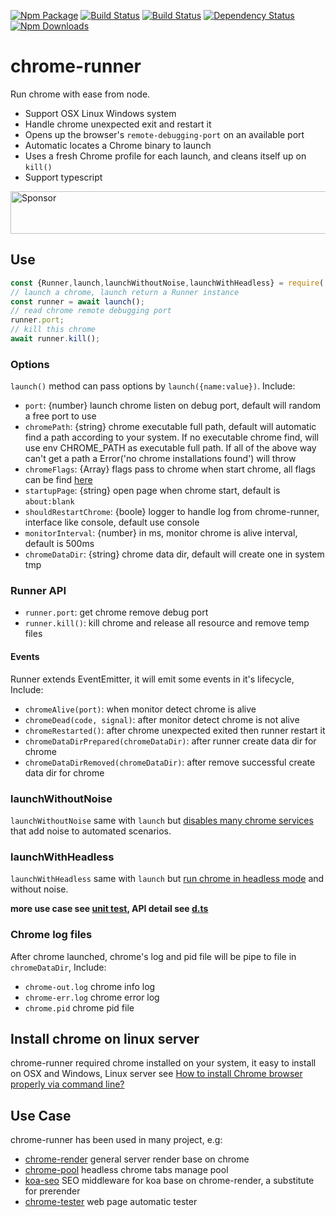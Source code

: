 [![Npm Package](https://img.shields.io/npm/v/chrome-runner.svg?style=flat-square)](https://www.npmjs.com/package/chrome-runner)
[![Build Status](https://img.shields.io/travis/gwuhaolin/chrome-runner.svg?style=flat-square)](https://travis-ci.org/gwuhaolin/chrome-runner)
[![Build Status](https://img.shields.io/appveyor/ci/gwuhaolin/chrome-runner.svg?style=flat-square)](https://ci.appveyor.com/project/gwuhaolin/chrome-runner)
[![Dependency Status](https://david-dm.org/gwuhaolin/chrome-runner.svg?style=flat-square)](https://npmjs.org/package/chrome-runner)
[![Npm Downloads](http://img.shields.io/npm/dm/chrome-runner.svg?style=flat-square)](https://www.npmjs.com/package/chrome-runner)

# chrome-runner 
Run chrome with ease from node.

- Support OSX Linux Windows system
- Handle chrome unexpected exit and restart it
- Opens up the browser's `remote-debugging-port` on an available port
- Automatic locates a Chrome binary to launch
- Uses a fresh Chrome profile for each launch, and cleans itself up on `kill()`
- Support typescript

<a target='_blank' rel='nofollow' href='https://app.codesponsor.io/link/3bvxELAxnq8r4wheFyRkED8U/gwuhaolin/chrome-runner'>
  <img alt='Sponsor' width='888' height='68' src='https://app.codesponsor.io/embed/3bvxELAxnq8r4wheFyRkED8U/gwuhaolin/chrome-runner.svg' />
</a>

## Use
```js
const {Runner,launch,launchWithoutNoise,launchWithHeadless} = require('chrome-runner');
// launch a chrome, launch return a Runner instance
const runner = await launch();
// read chrome remote debugging port
runner.port;
// kill this chrome
await runner.kill();
```

### Options
`launch()` method can pass options by `launch({name:value})`. Include:
- `port`: {number} launch chrome listen on debug port, default will random a free port to use
- `chromePath`: {string} chrome executable full path, default will automatic find a path according to your system. If no executable chrome find, will use env CHROME_PATH as executable full path. If all of the above way can't get a path a Error('no chrome installations found') will throw
- `chromeFlags`: {Array<string>} flags pass to chrome when start chrome, all flags can be find [here](http://peter.sh/experiments/chromium-command-line-switches/)
- `startupPage`: {string} open page when chrome start, default is `about:blank`
- `shouldRestartChrome`: {boole} logger to handle log from chrome-runner, interface like console, default use console
- `monitorInterval`: {number} in ms, monitor chrome is alive interval, default is 500ms
- `chromeDataDir`: {string} chrome data dir, default will create one in system tmp

### Runner API
- `runner.port`: get chrome remove debug port
- `runner.kill()`: kill chrome and release all resource and remove temp files

#### Events
Runner extends EventEmitter, it will emit some events in it's lifecycle, Include:
- `chromeAlive(port)`: when monitor detect chrome is alive
- `chromeDead(code, signal)`: after monitor detect chrome is not alive
- `chromeRestarted()`: after chrome unexpected exited then runner restart it
- `chromeDataDirPrepared(chromeDataDir)`: after runner create data dir for chrome
- `chromeDataDirRemoved(chromeDataDir)`: after remove successful create data dir for chrome

### launchWithoutNoise
`launchWithoutNoise` same with `launch` but [disables many chrome services](https://github.com/gwuhaolin/chrome-runner/blob/master/lib/flags.js) that add noise to automated scenarios.

### launchWithHeadless
`launchWithHeadless` same with `launch` but [run chrome in headless mode](https://developers.google.com/web/updates/2017/04/headless-chrome) and without noise.

**more use case see [unit test](./test/runner.test.js), API detail see [d.ts](./index.d.ts)**

### Chrome log files
After chrome launched, chrome's log and pid file will be pipe to file in `chromeDataDir`, Include:
- `chrome-out.log` chrome info log
- `chrome-err.log` chrome error log
- `chrome.pid` chrome pid file

## Install chrome on linux server
chrome-runner required chrome installed on your system, it easy to install on OSX and Windows, Linux server see [How to install Chrome browser properly via command line?](https://askubuntu.com/questions/79280/how-to-install-chrome-browser-properly-via-command-line)

## Use Case
chrome-runner has been used in many project, e.g:
- [chrome-render](https://github.com/gwuhaolin/chrome-render) general server render base on chrome
- [chrome-pool](https://github.com/gwuhaolin/chrome-pool) headless chrome tabs manage pool
- [koa-seo](https://github.com/gwuhaolin/koa-seo) SEO middleware for koa base on chrome-render, a substitute for prerender
- [chrome-tester](https://github.com/gwuhaolin/chrome-tester) web page automatic tester
